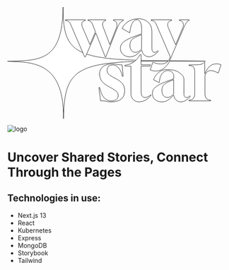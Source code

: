 <?xml version="1.0" encoding="UTF-8" standalone="no"?>
<!-- Created with Inkscape (http://www.inkscape.org/) -->

<svg
   width="159.50899mm"
   height="79.94136mm"
   viewBox="0 0 159.50899 79.94136"
   version="1.1"
   id="svg21"
   inkscape:export-filename="test.svg"
   inkscape:export-xdpi="96"
   inkscape:export-ydpi="96"
   xmlns:inkscape="http://www.inkscape.org/namespaces/inkscape"
   xmlns:sodipodi="http://sodipodi.sourceforge.net/DTD/sodipodi-0.dtd"
   xmlns="http://www.w3.org/2000/svg"
   xmlns:svg="http://www.w3.org/2000/svg">
  <sodipodi:namedview
     id="namedview23"
     pagecolor="#505050"
     bordercolor="#eeeeee"
     borderopacity="1"
     inkscape:showpageshadow="0"
     inkscape:pageopacity="0"
     inkscape:pagecheckerboard="0"
     inkscape:deskcolor="#505050"
     inkscape:document-units="mm"
     showgrid="false" />
  <defs
     id="defs18" />
  <g
     inkscape:groupmode="layer"
     id="layer3"
     inkscape:label="Layer 3"
     style="font-size:50.8px;line-height:0;font-family:Gurajada;-inkscape-font-specification:Gurajada;fill:none;stroke:#000000;stroke-width:3.265;stroke-dasharray:none"
     transform="translate(-24.577687,-86.674665)">
    <path
       style="fill:#ffffff;fill-opacity:1;stroke:#000000;stroke-width:0.264999;stroke-opacity:1"
       d="M 64.458557,86.676414 C 63.958756,124.559 49.390664,125.1288 24.584963,125.47147 41.236444,126.38741 65.304424,124.55038 64.73756,166.61359 65.50254,125.02461 76.90949,124.8035 166.48648,125.42618 76.632169,124.77809 64.223744,125.80727 64.458557,86.676414 Z"
       id="path2047"
       sodipodi:nodetypes="ccccc" />
  </g>
  <g
     inkscape:label="Layer 1"
     inkscape:groupmode="layer"
     id="layer1"
     transform="translate(-24.577687,-86.674665)">
    <g
       aria-label="way"
       id="text252"
       style="font-size:50.8px;line-height:0;font-family:Gurajada;-inkscape-font-specification:Gurajada;fill:none;stroke:#000000;stroke-width:3.265;stroke-dasharray:none"
       transform="translate(43.915889,1.7925003)">
      <path
         d="m 35.996619,120.61346 -10.0584,-23.368 q -0.508,-1.2192 -1.3716,-1.9304 -0.8636,-0.762 -2.3368,-0.8128 v -0.508 h 14.2748 v 0.508 q -1.778,0.2032 -2.3368,1.5748 -0.5588,1.3716 0.3556,3.454399 l 5.2324,12.242801 3.9624,-9.1948 -2.0828,-5.334 q -0.4572,-1.1684 -1.2192,-1.9304 -0.762,-0.762 -2.0828,-0.8128 v -0.508 h 12.8016 v 0.508 q -1.6256,0.2032 -2.1336,1.5748 -0.4572,1.3716 0.3556,3.454399 l 4.6736,12.242801 4.6736,-11.938001 q 0.254,-0.6604 0.3556,-1.2192 0.1016,-0.558799 0.1016,-1.066799 0,-1.27 -0.6604,-2.0828 -0.6604,-0.8128 -1.9304,-0.9652 v -0.508 h 7.2136 v 0.508 q -1.1684,0.3048 -2.286,1.524 -1.1176,1.2192 -1.9812,3.352799 l -8.382,21.234401 h -0.4064 l -6.7056,-17.1704 -7.5184,17.1704 z"
         style="font-family:Gloock;-inkscape-font-specification:Gloock;fill:#ffffff;stroke:#000000;stroke-width:0.265;stroke-dasharray:none;stroke-opacity:1"
         id="path1903" />
      <path
         d="m 68.457759,120.51186 q -3.0988,0 -4.978399,-1.6764 -1.8796,-1.6764 -1.8796,-4.4196 0,-1.1684 0.4064,-2.1844 0.4064,-1.0668 1.524,-2.0828 1.168399,-1.016 3.200399,-2.0828 2.032,-1.1176 5.3848,-2.3368 l 4.7244,-1.7272 v -3.81 q 0,-2.8956 -0.9144,-4.572 -0.9144,-1.7272 -2.54,-1.7272 -1.9304,0.0508 -3.302,2.54 -1.3208,2.489199 -1.778,6.9088 l -5.486399,-3.1496 q 0.8636,-2.0828 2.641599,-3.6576 1.778,-1.5748 4.064,-2.4384 2.3368,-0.8636 4.8768,-0.8636 4.318,0 7.0104,2.4384 2.7432,2.3876 2.7432,6.5532 v 12.2428 q 0,2.9464 1.9812,2.9464 1.1684,0 2.286,-1.27 l 0.4064,0.3556 q -1.3208,1.778 -3.2004,2.8956 -1.8796,1.1176 -3.6576,1.1176 -1.9304,0 -3.3528,-1.3208 -1.3716,-1.3208 -1.7272,-3.5052 -2.4892,2.54 -4.3688,3.7084 -1.8288,1.1176 -4.064,1.1176 z m 3.81,-3.1496 q 1.1176,0 2.1336,-0.5588 1.0668,-0.5588 2.3876,-1.8288 l 0.0508,-10.3124 -2.032,0.762 q -2.5908,0.9652 -3.9624,1.9812 -1.3716,0.9652 -1.9304,2.1844 -0.508,1.2192 -0.508,2.794 0,2.1844 1.0668,3.6068 1.1176,1.3716 2.794,1.3716 z"
         style="font-family:Gloock;-inkscape-font-specification:Gloock;fill:#ffffff;stroke:#000000;stroke-width:0.265;stroke-dasharray:none;stroke-opacity:1"
         id="path1905" />
      <path
         d="m 86.981179,130.71296 c -1.388533,0 -2.726266,-0.27093 -4.0132,-0.8128 l 1.847223,-5.4767 c 0.846667,0.33867 1.761067,0.62653 2.7432,0.8636 1.016,0.23707 2.032,0.3556 3.048,0.3556 1.286933,0 2.4892,-0.27093 3.6068,-0.8128 1.151467,-0.508 2.015067,-1.4732 2.5908,-2.8956 l 0.5588,-1.3716 -10.0584,-23.3172 c -0.338667,-0.8128 -0.778933,-1.456267 -1.3208,-1.9304 -0.575733,-0.508 -1.354667,-0.778933 -2.3368,-0.8128 v -0.508 h 14.6812 v 0.508 c -0.9144,0.1016 -1.6256,0.423333 -2.1336,0.9652 -0.474133,0.541867 -0.7112,1.236133 -0.7112,2.0828 0,0.745066 0.169333,1.507066 0.508,2.285999 l 5.130798,12.039601 5.1308,-12.039601 c 0.33867,-0.778933 0.508,-1.540933 0.508,-2.285999 0,-0.846667 -0.254,-1.540933 -0.762,-2.0828 -0.47413,-0.541867 -1.18533,-0.8636 -2.1336,-0.9652 v -0.508 h 7.0104 v 0.508 c -0.77893,0.169333 -1.43933,0.677333 -1.9812,1.524 -0.54187,0.8128 -1.1176,1.9304 -1.7272,3.352799 L 96.804002,123.45826 c -1.083733,2.50613 -2.355223,3.9527 -4.082423,5.2735 -1.7272,1.3208 -3.640666,1.9812 -5.7404,1.9812 z"
         style="font-family:Gloock;-inkscape-font-specification:Gloock;fill:#ffffff;stroke:#000000;stroke-width:0.265;stroke-dasharray:none;stroke-opacity:1"
         id="path1907"
         sodipodi:nodetypes="scccsccccccccccscccsccccccccss" />
    </g>
    <g
       aria-label="star"
       id="text1796"
       style="font-size:50.8px;line-height:0;font-family:Gloock;-inkscape-font-specification:Gloock;fill:#ffffff;stroke-width:0.264999"
       transform="translate(43.915889,1.7925003)">
      <path
         d="m 55.119883,152.80782 q -1.3208,0 -1.9812,-0.1016 -0.6604,-0.1016 -1.27,-0.254 -0.5588,-0.1524 -1.524,-0.254 -0.9652,-0.1016 -2.9464,-0.1016 l -1.2192,-9.5504 h 0.6604 q 0.8128,4.7752 3.048,7.2136 2.2352,2.3876 4.8768,2.3876 2.5908,0 3.9116,-1.0668 1.3716,-1.0668 1.3716,-2.8956 0,-1.1684 -0.6096,-2.032 -0.5588,-0.9144 -1.9812,-1.8288 -1.4224,-0.9652 -3.8608,-2.286 l -1.4732,-0.8128 q -2.794,-1.5748 -4.1656,-3.6576 -1.3208,-2.1336 -1.3208,-4.572 0,-3.4544 2.4892,-5.4356 2.54,-1.9812 6.7564,-1.9812 1.0668,0 1.7272,0.1016 0.6604,0.1016 1.27,0.254 0.6096,0.1524 1.524,0.254 0.9144,0.1016 2.4384,0.1016 l 0.7112,8.1788 h -0.6096 q -0.3048,-2.3876 -1.3716,-4.2164 -1.016,-1.8796 -2.4384,-2.8956 -1.4224,-1.0668 -2.8956,-1.0668 -1.9304,0 -3.0988,1.016 -1.1176,1.016 -1.1176,2.8448 0,1.3716 0.8636,2.54 0.9144,1.1176 3.4544,2.4384 l 1.524,0.762 q 3.556,1.8288 5.1816,3.81 1.6256,1.9812 1.6256,5.08 0,7.9248 -9.5504,8.0264 z"
         style="stroke:#000000;stroke-width:0.265;stroke-opacity:1"
         id="path1798" />
      <path
         d="m 75.134915,152.80782 q -2.6416,0 -4.318,-1.6764 -1.6764,-1.6764 -1.6764,-4.3688 v -19.558 h -4.318 v -0.6604 q 3.5052,-0.254 6.2484,-2.2352 2.794,-1.9812 4.572,-5.334 h 0.8128 v 7.3152 h 6.756399 l -0.508,0.9144 h -6.248399 v 18.4404 q 0,4.064 2.7432,4.064 0.9144,0 2.0828,-0.5588 1.219199,-0.5588 2.285999,-1.4732 v 0.508 q -1.676399,2.1336 -3.962399,3.4036 -2.286,1.2192 -4.4704,1.2192 z"
         style="stroke:#000000;stroke-width:0.265;stroke-opacity:1"
         id="path1800" />
      <path
         d="m 91.390831,152.80782 c -2.065867,0 -3.725333,-0.5588 -4.9784,-1.6764 -1.253067,-1.1176 -1.8796,-2.5908 -1.8796,-4.4196 0,-0.77893 0.135467,-1.50707 0.4064,-2.1844 0.270933,-0.7112 0.778933,-1.40547 1.524,-2.0828 0.778933,-0.67733 1.845733,-1.3716 3.2004,-2.0828 1.354667,-0.74507 3.1496,-1.524 5.3848,-2.3368 l 4.724399,-1.7272 0.06478,-1.24566 c 0.100255,-1.92779 -0.21085,-1.89976 -0.82045,-3.01736 -1.046683,-1.32851 -2.480972,-1.69886 -3.564705,-1.69886 -1.286933,0.0339 -2.900292,0.93116 -3.829907,2.03914 -1.496521,1.78366 -1.856716,3.69567 -2.161516,6.64207 l -4.113592,-2.02652 c 0.716888,-2.0449 1.387879,-2.89419 2.449744,-4.0681 0.951832,-1.05227 2.093232,-2.01777 3.408734,-2.54948 1.640079,-0.66289 3.500141,-0.79016 5.264837,-0.66714 2.347897,0.16368 4.888405,0.49744 6.813855,1.85096 1.83972,1.29326 3.88863,2.47637 3.8682,5.52729 l -0.0648,9.67846 c -0.0132,1.96422 0.6604,2.9464 1.9812,2.9464 0.77893,0 1.54093,-0.42333 2.286,-1.27 l 0.4064,0.3556 c -0.88053,1.18533 -1.94733,2.15053 -3.2004,2.8956 -1.25307,0.74507 -2.47227,1.1176 -3.6576,1.1176 -1.28693,0 -2.40453,-0.44027 -3.3528,-1.3208 -0.9144,-0.88053 -1.49013,-2.04893 -1.7272,-3.5052 -1.659467,1.69333 -3.115733,2.92947 -4.368799,3.7084 -1.2192,0.74507 -2.573867,1.1176 -4.064,1.1176 z m 3.81,-3.1496 c 0.745067,0 1.456266,-0.18627 2.133599,-0.5588 0.7112,-0.37253 1.507067,-0.98213 2.3876,-1.8288 l 0.0508,-10.3124 -2.032,0.762 c -1.727199,0.64347 -3.047999,1.30387 -3.962399,1.9812 -0.9144,0.64347 -1.557867,1.3716 -1.9304,2.1844 -0.338667,0.8128 -0.508,1.74413 -0.508,2.794 0,1.45627 0.3556,2.65853 1.0668,3.6068 0.745067,0.9144 1.6764,1.3716 2.794,1.3716 z"
         style="stroke:#000000;stroke-width:0.265;stroke-opacity:1"
         id="path1802"
         sodipodi:nodetypes="ssscccccsccaccaaaasssccsscccssccccccscsc" />
      <path
         d="m 110.74555,152.09662 v -0.508 h 0.0508 q 1.8288,0 2.9464,-1.1176 1.1176,-1.1176 1.1176,-2.9464 v -16.6624 q 0,-1.9304 -0.8128,-2.9972 -0.762,-1.0668 -3.302,-1.0668 v -0.508 h 5.0292 q 2.6924,0 4.064,-0.508 1.3716,-0.5588 1.9304,-1.4224 h 0.254 l 0.0508,8.3312 q 0.6604,-1.524 1.6764,-3.2004 1.0668,-1.6764 2.6416,-2.794 1.6256,-1.1684 3.8608,-1.1684 0.762,0 1.6256,0.1524 0.8636,0.1524 1.8288,0.5588 l -1.9812,5.9436 q -1.8288,-1.016 -3.2004,-1.4224 -1.3208,-0.4064 -2.3368,-0.4064 -1.7272,0 -2.5908,1.0668 -0.8128,1.0668 -1.4224,2.54 v 13.5636 q 0,1.8288 1.1176,2.9464 1.1176,1.1176 2.9464,1.1176 h 0.0508 v 0.508 z"
         style="stroke:#000000;stroke-width:0.265;stroke-opacity:1"
         id="path1804" />
    </g>
  </g>
  <g
     inkscape:groupmode="layer"
     id="layer2"
     inkscape:label="Layer 2"
     style="display:none"
     transform="translate(-24.577687,-86.674665)">
    <rect
       style="fill:#ffffff;fill-opacity:1;stroke:none;stroke-width:0.264999"
       id="rect1963"
       width="1.4914192"
       height="80.076546"
       x="56.853542"
       y="86.368324" />
    <rect
       style="fill:#ffffff;fill-opacity:1;stroke:none;stroke-width:0.353226"
       id="rect1963-0"
       width="1.4914192"
       height="142.27299"
       x="-126.03081"
       y="17.522701"
       transform="rotate(-90)" />
  </g>
</svg>

![logo](https://github.com/Apollo-XIV/Waystar/assets/119538960/67468a10-3b05-4e6d-8a10-ef518abcac51)
# Uncover Shared Stories, Connect Through the Pages

## Technologies in use:
- Next.js 13
- React
- Kubernetes
- Express
- MongoDB
- Storybook
- Tailwind
